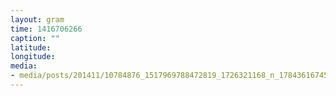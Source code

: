 ```yaml
---
layout: gram
time: 1416706266
caption: ""
latitude: 
longitude: 
media:
- media/posts/201411/10784876_1517969788472819_1726321168_n_17843616745000351.jpg
---
```

